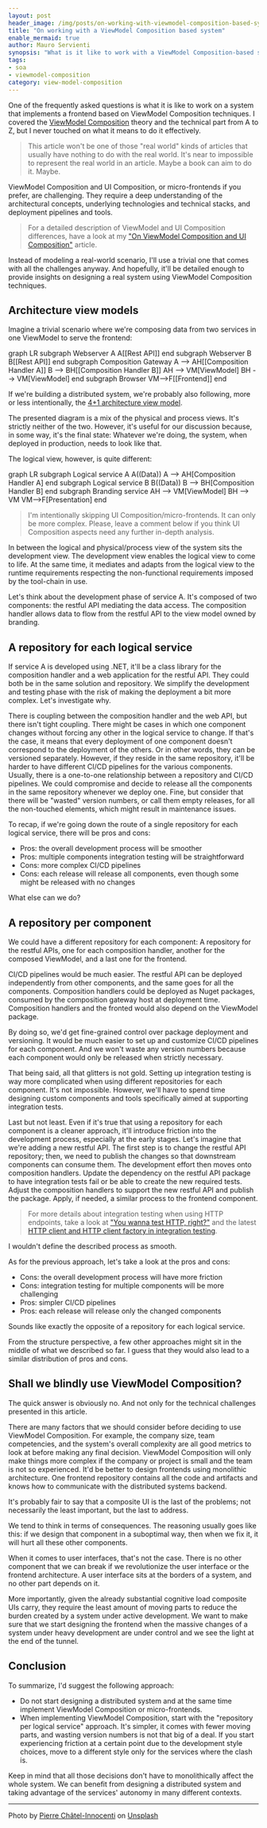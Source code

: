 ```yaml
---
layout: post
header_image: /img/posts/on-working-with-viewmodel-composition-based-system/header.jpg
title: "On working with a ViewModel Composition based system"
enable_mermaid: true
author: Mauro Servienti
synopsis: "What is it like to work with a ViewModel Composition-based system? And is it always the right choice? So far, we have touched on the architectural part. It's time to answer those fundamental questions."
tags:
- soa
- viewmodel-composition
category: view-model-composition
---
```


One of the frequently asked questions is what it is like to work on a system that implements a frontend based on ViewModel Composition techniques. I covered the [ViewModel Composition](https://milestone.topics.it/categories/view-model-composition) theory and the technical part from A to Z, but I never touched on what it means to do it effectively.

> This article won't be one of those "real world" kinds of articles that usually have nothing to do with the real world. It's near to impossible to represent the real world in an article. Maybe a book can aim to do it. Maybe.

ViewModel Composition and UI Composition, or micro-frontends if you prefer, are challenging. They require a deep understanding of the architectural concepts, underlying technologies and technical stacks, and deployment pipelines and tools.

> For a detailed description of ViewModel and UI Composition differences, have a look at my ["On ViewModel Composition and UI Composition"](https://milestone.topics.it/view-model-composition/2021/04/20/on-viewmodel-composition-and-ui-composition.html) article.

Instead of modeling a real-world scenario, I'll use a trivial one that comes with all the challenges anyway. And hopefully, it'll be detailed enough to provide insights on designing a real system using ViewModel Composition techniques.

## Architecture view models

Imagine a trivial scenario where we're composing data from two services in one ViewModel to serve the frontend:

<div class="mermaid">
graph LR
    subgraph Webserver A
        A[[Rest API]]
    end
    subgraph Webserver B
        B[[Rest API]]
    end
    subgraph Composition Gateway
        A --> AH[[Composition Handler A]]
        B --> BH[[Composition Handler B]]
        AH --> VM[ViewModel]
        BH --> VM[ViewModel]
    end
    subgraph Browser
        VM-->F[[Frontend]]
    end
</div>

If we're building a distributed system, we're probably also following, more or less intentionally, the [4+1 architecture view model](https://en.wikipedia.org/wiki/4%2B1_architectural_view_model).

The presented diagram is a mix of the physical and process views. It's strictly neither of the two. However, it's useful for our discussion because, in some way, it's the final state: Whatever we're doing, the system, when deployed in production, needs to look like that.

The logical view, however, is quite different:

<div class="mermaid">
graph LR
    subgraph Logical service A
        A((Data))
        A --> AH[Composition Handler A]
    end
    subgraph Logical service B
        B((Data))
        B --> BH[Composition Handler B]
    end
    subgraph Branding service
        AH --> VM[ViewModel]
        BH --> VM
        VM-->F[Presentation]
    end
</div>

> I'm intentionally skipping UI Composition/micro-frontends. It can only be more complex. Please, leave a comment below if you think UI Composition aspects need any further in-depth analysis.

In between the logical and physical/process view of the system sits the development view. The development view enables the logical view to come to life. At the same time, it mediates and adapts from the logical view to the runtime requirements respecting the non-functional requirements imposed by the tool-chain in use.

Let's think about the development phase of service A. It's composed of two components: the restful API mediating the data access. The composition handler allows data to flow from the restful API to the view model owned by branding.

## A repository for each logical service

If service A is developed using .NET, it'll be a class library for the composition handler and a web application for the restful API. They could both be in the same solution and repository. We simplify the development and testing phase with the risk of making the deployment a bit more complex. Let's investigate why.

There is coupling between the composition handler and the web API, but there isn't tight coupling. There might be cases in which one component changes without forcing any other in the logical service to change. If that's the case, it means that every deployment of one component doesn't correspond to the deployment of the others. Or in other words, they can be versioned separately. However, if they reside in the same repository, it'll be harder to have different CI/CD pipelines for the various components. Usually, there is a one-to-one relationship between a repository and CI/CD pipelines.
We could compromise and decide to release all the components in the same repository whenever we deploy one. Fine, but consider that there will be "wasted" version numbers, or call them empty releases, for all the non-touched elements, which might result in maintenance issues.

To recap, if we're going down the route of a single repository for each logical service, there will be pros and cons:

- Pros: the overall development process will be smoother
- Pros: multiple components integration testing will be straightforward
- Cons: more complex CI/CD pipelines
- Cons: each release will release all components, even though some might be released with no changes

What else can we do?

## A repository per component 

We could have a different repository for each component: A repository for the restful APIs, one for each composition handler, another for the composed ViewModel, and a last one for the frontend.

CI/CD pipelines would be much easier. The restful API can be deployed independently from other components, and the same goes for all the components. Composition handlers could be deployed as Nuget packages, consumed by the composition gateway host at deployment time. Composition handlers and the fronted would also depend on the ViewModel package.

By doing so, we'd get fine-grained control over package deployment and versioning. It would be much easier to set up and customize CI/CD pipelines for each component. And we won't waste any version numbers because each component would only be released when strictly necessary.

That being said, all that glitters is not gold. Setting up integration testing is way more complicated when using different repositories for each component. It's not impossible. However, we'll have to spend time designing custom components and tools specifically aimed at supporting integration tests.

Last but not least. Even if it's true that using a repository for each component is a cleaner approach, it'll introduce friction into the development process, especially at the early stages. Let's imagine that we're adding a new restful API. The first step is to change the restful API repository; then, we need to publish the changes so that downstream components can consume them. The development effort then moves onto composition handlers. Update the dependency on the restful API package to have integration tests fail or be able to create the new required tests. Adjust the composition handlers to support the new restful API and publish the package. Apply, if needed, a similar process to the frontend component.

> For more details about integration testing when using HTTP endpoints, take a look at ["You wanna test HTTP, right?"](https://milestone.topics.it/2021/04/28/you-wanna-test-http.html) and the latest [HTTP client and HTTP client factory in integration testing](https://milestone.topics.it/2021/11/10/http-client-factory-in-integration-testing.html).

I wouldn't define the described process as smooth.

As for the previous approach, let's take a look at the pros and cons:

- Cons: the overall development process will have more friction
- Cons: integration testing for multiple components will be more challenging
- Pros: simpler CI/CD pipelines
- Pros: each release will release only the changed components

Sounds like exactly the opposite of a repository for each logical service. 

From the structure perspective, a few other approaches might sit in the middle of what we described so far. I guess that they would also lead to a similar distribution of pros and cons.

## Shall we blindly use ViewModel Composition?

The quick answer is obviously no. And not only for the technical challenges presented in this article.

There are many factors that we should consider before deciding to use ViewModel Composition. For example, the company size, team competencies, and the system's overall complexity are all good metrics to look at before making any final decision. ViewModel Composition will only make things more complex if the company or project is small and the team is not so experienced. It'd be better to design frontends using monolithic architecture. One frontend repository contains all the code and artifacts and knows how to communicate with the distributed systems backend.

It's probably fair to say that a composite UI is the last of the problems; not necessarily the least important, but the last to address.

We tend to think in terms of consequences. The reasoning usually goes like this: if we design that component in a suboptimal way, then when we fix it, it will hurt all these other components.

When it comes to user interfaces, that's not the case. There is no other component that we can break if we revolutionize the user interface or the frontend architecture. A user interface sits at the borders of a system, and no other part depends on it.

More importantly, given the already substantial cognitive load composite UIs carry, they require the least amount of moving parts to reduce the burden created by a system under active development. We want to make sure that we start designing the frontend when the massive changes of a system under heavy development are under control and we see the light at the end of the tunnel.

## Conclusion

To summarize, I'd suggest the following approach:

- Do not start designing a distributed system and at the same time implement ViewModel Composition or micro-frontends.
- When implementing ViewModel Composition, start with the "repository per logical service" approach. It's simpler, it comes with fewer moving parts, and wasting version numbers is not that big of a deal.
If you start experiencing friction at a certain point due to the development style choices, move to a different style only for the services where the clash is.

Keep in mind that all those decisions don't have to monolithically affect the whole system. We can benefit from designing a distributed system and taking advantage of the services' autonomy in many different contexts.

---

Photo by <a href="https://unsplash.com/@chatelp?utm_source=unsplash&utm_medium=referral&utm_content=creditCopyText">Pierre Châtel-Innocenti</a> on <a href="https://unsplash.com/s/photos/windows?utm_source=unsplash&utm_medium=referral&utm_content=creditCopyText">Unsplash</a>
